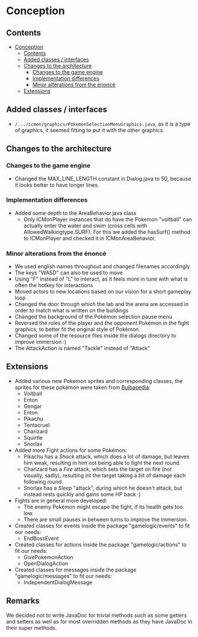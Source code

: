 # Conception

## Contents
<!-- TOC -->
* [Conception](#conception)
  * [Contents](#contents)
  * [Added classes / interfaces](#added-classes--interfaces)
  * [Changes to the architecture](#changes-to-the-architecture)
    * [Changes to the game engine](#changes-to-the-game-engine)
    * [Implementation differences](#implementation-differences)
    * [Minor alterations from the énoncé](#minor-alterations-from-the-énoncé)
  * [Extensions](#extensions)
<!-- TOC -->

## Added classes / interfaces
- `/.../icmon/graphics/PokemonSelectionMenuGraphics.java`, as it is a type of graphics, it seemed fitting to put it with the other graphics.

## Changes to the architecture
### Changes to the game engine
- Changed the MAX_LINE_LENGTH constant in Dialog.java to 50, because it looks better to have longer lines.
### Implementation differences
- Added some depth to the AreaBehavior.java class
  - Only ICMonPlayer instances that do have the Pokemon "voltball" can actually enter the water and swim (cross cells with AllowedWalkingtype.SURF). For this we added the hasSurf() method to ICMonPlayer and checked it in ICMonAreaBehavior.
### Minor alterations from the énoncé
- We used english names throughout and changed filenames accordingly
- The keys "WASD" can also be used to move
- Using "F" instead of "L" to interact, as it feels more in tune with what is often the hotkey for interactions
- Moved actors to new locations based on our vision for a short gameplay loop
- Changed the door through which the lab and the arena are accessed in order to match what is written on the buildings
- Changed the background of the Pokémon selection pause menu
- Reversed the roles of the player and the opponent Pokémon in the fight graphics, to better fit the original style of Pokémon.
- Changed some of the resource files inside the dialogs directory to improve immersion :)
- The AttackAction is named "Tackle" instead of "Attack"

## Extensions
- Added various new Pokemon sprites and corresponding classes, the sprites for these pokémon were taken from [Bulbapedia](https://bulbapedia.bulbagarden.net/):
  - Voltball
  - Enton
  - Gengar
  - Enton
  - Pikachu
  - Tentacruel
  - Charizard
  - Squirtle
  - Snorlax
- Added more Fight actions for some Pokémon:
  - Pikachu has a _Shock_ attack, which does a lot of damage, but leaves him weak, resulting in him not being able to fight the next round.
  - Charizard has a _Fire_ attack, which sets the target on fire (not visually, sadly), resulting int the target taking a bit of damage each following round.
  - Snorlax has a _Sleep_ "attack", during which he doesn't attack, but instead rests quickly and gains some HP back :)
- Fights are in general more developed:
  - The enemy Pokémon might escape the fight, if its health gets too low.
  - There are small pauses in between turns to improve the immersion.
- Created classes for events inside the package "gamelogic/events" to fit our needs:
  - EndBossEvent
- Created classes for actions inside the package "gamelogic/actions" to fit our needs:
  - GivePokemonAction
  - OpenDialogAction
- Created classes for messages inside the package "gamelogic/messages" to fit our needs:
  - IndependentDialogMessage

## Remarks
We decided not to write JavaDoc for trivial methods such as some getters and setters as well as for most
overridden methods as they have JavaDoc in their super methods.